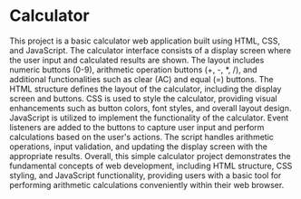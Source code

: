 # Calculator
 This project is a basic calculator web application built using HTML, CSS, and JavaScript. The calculator interface consists of a display screen where the user input and calculated results are shown. The layout includes numeric buttons (0-9), arithmetic operation buttons (+, -, *, /), and additional functionalities such as clear (AC) and equal (=) buttons.  The HTML structure defines the layout of the calculator, including the display screen and buttons. CSS is used to style the calculator, providing visual enhancements such as button colors, font styles, and overall layout design.  JavaScript is utilized to implement the functionality of the calculator. Event listeners are added to the buttons to capture user input and perform calculations based on the user's actions. The script handles arithmetic operations, input validation, and updating the display screen with the appropriate results.  Overall, this simple calculator project demonstrates the fundamental concepts of web development, including HTML structure, CSS styling, and JavaScript functionality, providing users with a basic tool for performing arithmetic calculations conveniently within their web browser.
